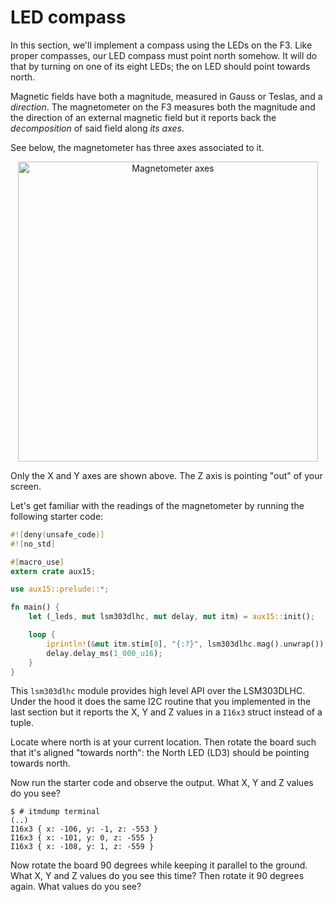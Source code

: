 # LED compass

In this section, we'll implement a compass using the LEDs on the F3. Like proper compasses, our LED
compass must point north somehow. It will do that by turning on one of its eight LEDs; the on LED
should point towards north.

Magnetic fields have both a magnitude, measured in Gauss or Teslas, and a *direction*. The
magnetometer on the F3 measures both the magnitude and the direction of an external magnetic field
but it reports back the *decomposition* of said field along *its axes*.

See below, the magnetometer has three axes associated to it.

<p align="center">
<img height=480 title="Magnetometer axes" src="assets/f3-lsm303dlhc.png">
</p>

Only the X and Y axes are shown above. The Z axis is pointing "out" of your screen.

Let's get familiar with the readings of the magnetometer by running the following starter code:

``` rust
#![deny(unsafe_code)]
#![no_std]

#[macro_use]
extern crate aux15;

use aux15::prelude::*;

fn main() {
    let (_leds, mut lsm303dlhc, mut delay, mut itm) = aux15::init();

    loop {
        iprintln!(&mut itm.stim[0], "{:?}", lsm303dlhc.mag().unwrap());
        delay.delay_ms(1_000_u16);
    }
}
```

This `lsm303dlhc` module provides high level API over the LSM303DLHC. Under the hood it does the
same I2C routine that you implemented in the last section but it reports the X, Y and Z values in a
`I16x3` struct instead of a tuple.

Locate where north is at your current location. Then rotate the board such that it's aligned
"towards north": the North LED (LD3) should be pointing towards north.

Now run the starter code and observe the output. What X, Y and Z values do you see?

``` console
$ # itmdump terminal
(..)
I16x3 { x: -106, y: -1, z: -553 }
I16x3 { x: -101, y: 0, z: -555 }
I16x3 { x: -108, y: 1, z: -559 }
```

Now rotate the board 90 degrees while keeping it parallel to the ground. What X, Y and Z values do
you see this time? Then rotate it 90 degrees again. What values do you see?
